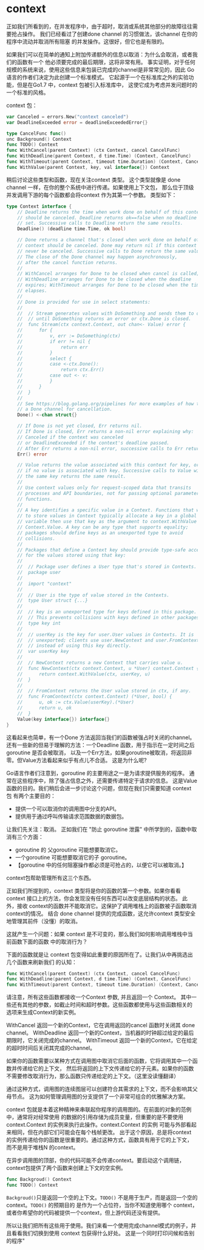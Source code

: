# context 
正如我们所看到的，在并发程序中，由于超时，取消或系统其他部分的故障往往需要抢占操作。
我们已经看过了创建done channel 的习惯做法，该channel 在你的程序中流动并取消所有阻塞
的并发操作。这很好，但它也是有限的。

如果我们可以在简单的通知上附加传递额外的信息以取消：为什么会取消，或者我们的函数有一个
他必须要完成的最后期限，这将非常有用。
事实证明，对于任何规模的系统来说，使用这些信息来包装已完成的channel是非常常见的，因此
Go语言的作者们决定为此创建一个标准模式。
它起源于一个在标准库之外的实验功能，但是在Go1.7 中，context 包被引入标准库中，
这使它成为考虑并发问题时的一个标准的风格。

context 包：
```go
var Canceled = errors.New("context canceled")
var DeadlineExceeded error = deadlineExceededError{}

type CancelFunc func()
unc Background() Context
func TODO() Context
func WithCancel(parent Context) (ctx Context, cancel CancelFunc)
func WithDeadline(parent Context, d time.Time) (Context, CancelFunc)
func WithTimeout(parent Context, timeout time.Duration) (Context, CancelFunc)
func WithValue(parent Context, key, val interface{}) Context
```
稍后讨论这些类型和函数，现在关注context 类型。
这个类型就像是 done channel 一样，在你的整个系统中进行传递。如果使用上下文包，
那么位于顶级并发调用下游的每个函数都会将context 作为其第一个参数。
类型如下：
```go
type Context interface {
	// Deadline returns the time when work done on behalf of this context
	// should be canceled. Deadline returns ok==false when no deadline is
	// set. Successive calls to Deadline return the same results.
	Deadline() (deadline time.Time, ok bool)

	// Done returns a channel that's closed when work done on behalf of this
	// context should be canceled. Done may return nil if this context can
	// never be canceled. Successive calls to Done return the same value.
	// The close of the Done channel may happen asynchronously,
	// after the cancel function returns.
	//
	// WithCancel arranges for Done to be closed when cancel is called;
	// WithDeadline arranges for Done to be closed when the deadline
	// expires; WithTimeout arranges for Done to be closed when the timeout
	// elapses.
	//
	// Done is provided for use in select statements:
	//
	//  // Stream generates values with DoSomething and sends them to out
	//  // until DoSomething returns an error or ctx.Done is closed.
	//  func Stream(ctx context.Context, out chan<- Value) error {
	//  	for {
	//  		v, err := DoSomething(ctx)
	//  		if err != nil {
	//  			return err
	//  		}
	//  		select {
	//  		case <-ctx.Done():
	//  			return ctx.Err()
	//  		case out <- v:
	//  		}
	//  	}
	//  }
	//
	// See https://blog.golang.org/pipelines for more examples of how to use
	// a Done channel for cancellation.
	Done() <-chan struct{}

	// If Done is not yet closed, Err returns nil.
	// If Done is closed, Err returns a non-nil error explaining why:
	// Canceled if the context was canceled
	// or DeadlineExceeded if the context's deadline passed.
	// After Err returns a non-nil error, successive calls to Err return the same error.
	Err() error

	// Value returns the value associated with this context for key, or nil
	// if no value is associated with key. Successive calls to Value with
	// the same key returns the same result.
	//
	// Use context values only for request-scoped data that transits
	// processes and API boundaries, not for passing optional parameters to
	// functions.
	//
	// A key identifies a specific value in a Context. Functions that wish
	// to store values in Context typically allocate a key in a global
	// variable then use that key as the argument to context.WithValue and
	// Context.Value. A key can be any type that supports equality;
	// packages should define keys as an unexported type to avoid
	// collisions.
	//
	// Packages that define a Context key should provide type-safe accessors
	// for the values stored using that key:
	//
	// 	// Package user defines a User type that's stored in Contexts.
	// 	package user
	//
	// 	import "context"
	//
	// 	// User is the type of value stored in the Contexts.
	// 	type User struct {...}
	//
	// 	// key is an unexported type for keys defined in this package.
	// 	// This prevents collisions with keys defined in other packages.
	// 	type key int
	//
	// 	// userKey is the key for user.User values in Contexts. It is
	// 	// unexported; clients use user.NewContext and user.FromContext
	// 	// instead of using this key directly.
	// 	var userKey key
	//
	// 	// NewContext returns a new Context that carries value u.
	// 	func NewContext(ctx context.Context, u *User) context.Context {
	// 		return context.WithValue(ctx, userKey, u)
	// 	}
	//
	// 	// FromContext returns the User value stored in ctx, if any.
	// 	func FromContext(ctx context.Context) (*User, bool) {
	// 		u, ok := ctx.Value(userKey).(*User)
	// 		return u, ok
	// 	}
	Value(key interface{}) interface{}
}
```
这看起来也简单，有一个Done 方法返回当我们的函数被强占时关闭的channel。
还有一些新的但易于理解的方法：一个Deadline 函数，用于指示在一定时间之后 goroutine 是否会被取消，
以及一个Err方法，如果goroutine被取消，将返回非零。但Value方法看起来似乎有点儿不合适。
这是为什么呢?

Go语言作者们注意到，goroutine 的主要用途之一是为请求提供服务的程序。
通常在这些程序中，除了强占信息之外，还需要传递特定于请求的信息。
这是Value函数的目的。我们稍后会进一步讨论这个问题，但现在我们只需要知道 context 包
有两个主要目的：
- 提供一个可以取消你的调用图中分支的API。
- 提供用于通过呼叫传输请求范围数据的数据包。

让我们先关注：取消。
正如我们在 "防止 goroutine 泄露" 中所学到的，函数中取消有三个方面：
- goroutine 的 父goroutine 可能想要取消它。
- 一个goroutine 可能想要取消它的子 goroutine。
- 【goroutine 中的任何阻塞操作都必须是可抢占的，以便它可以被取消。】

context包帮助管理所有这三个东西。

正如我们所提到的，context 类型将是你的函数的第一个参数。如果你看看 context 
接口上的方法，你会发现没有任何东西可以改变底层结构的状态。
此外，接收 context的函数并不能取消它。这保护了调用堆栈上的函数被子函数取消context的情况。
结合 done channel 提供的完成函数，这允许context 类型安全地管理其前件（没懂）的取消。

这就产生一个问题：如果 context 是不可变的，那么我们如何影响调用堆栈中当前函数下面的函数
中的取消行为？

下面的函数就是让 context 包变得如此重要的原因所在了。让我们从中再挑选出几个函数来刷新我们
的认知：
```go
func WithCancel(parent Context) (ctx Context, cancel CancelFunc)
func WithDeadline(parent Context, d time.Time) (Context, CancelFunc)
func WithTimeout(parent Context, timeout time.Duration) (Context, CancelFunc)
```
请注意，所有这些函数都接收一个Context 参数, 并且返回一个 Context。
其中一些还有其他的参数，如截止时间和超时参数。这些函数都使用与这些函数相关的
选项来生成Context的新实例。

WithCancel 返回一个新的Context，它在调用返回的cancel 函数时关闭其 done channel。
WithDeadline 返回一个新的Context，当机器的时钟超过给定的最后期限时，它关闭完成的channel。
WithTimeout 返回一个新的Context，它在给定的超时时间后关闭其完成的channel。

如果你的函数需要以某种方式在调用图中取消它后面的函数，它将调用其中一个函数并传递给它的上下文，
然后将返回的上下文传递给它的子元素。如果你的函数不需要修改取消行为，那么函数只传递给定的上下文。（这里没读懂翻译）

通过这种方式，调用图的连续图层可以创建符合其需求的上下文，而不会影响其父母节点。
这为如何管理调用图的分支提供了一个非常可组合的优雅解决方案。

context 包就是本着这种精神来串联起你程序的调用图的。在前面的对象的范例中，通常将对经常使用
的数据的引用存储为成员变量，但重要的是不要使用context.Context 的实例来执行此操作。context.Context 的实例
可能与外部看起来相同，但在内部它们可能会在每个栈帧更改。
出于这个原因，总是将context 的实例传递给你的函数是很重要的。通过这种方式，函数具有用于它的上下文，
而不是用于堆栈N 的context。

在异步调用图的顶部，你的代码可能不会传递context。要启动这个调用链，context包提供了两个函数来创建上下文的空实例。
```go
func Backgroud() Context
func TODO() Context
```
`Backgroud()`只是返回一个空的上下文。`TODO()` 不是用于生产，而是返回一个空的 context。`TODO()` 的预期目的
是作为一个占位符，当你不知道使用哪个 context，或者你希望你的代码被提供一个context，但上游代码还没有提供。

所以让我们把所有这些用于使用。我们来看一个使用完成channel模式的例子，并且看看我们切换到使用 context 包获得什么好处。
这是一个同时打印问候和告别的程序"
```go

```






